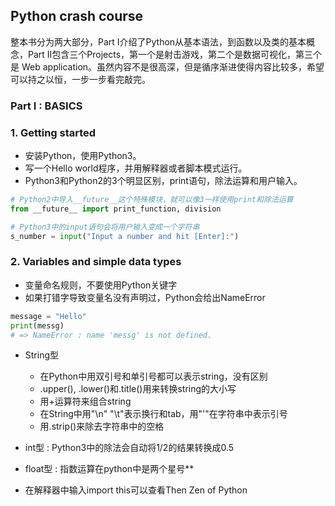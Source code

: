 ## Python crash course 

整本书分为两大部分，Part I介绍了Python从基本语法，到函数以及类的基本概念，Part II包含三个Projects，第一个是射击游戏，第二个是数据可视化，第三个是
Web application。虽然内容不是很高深，但是循序渐进使得内容比较多，希望可以持之以恒，一步一步看完敲完。

### Part I : BASICS

### 1. Getting started
- 安装Python，使用Python3。
- 写一个Hello world程序，并用解释器或者脚本模式运行。
- Python3和Python2的3个明显区别，print语句，除法运算和用户输入。
```Python
# Python2中导入__future__这个特殊模块，就可以像3一样使用print和除法运算
from __future__ import print_function, division

# Python3中的input语句会将用户输入变成一个字符串
s_number = input("Input a number and hit [Enter]:")
```

### 2. Variables and simple data types
- 变量命名规则，不要使用Python关键字
- 如果打错字导致变量名没有声明过，Python会给出NameError
```Python
message = "Hello"
print(messg)
# => NameError : name 'messg' is not defined.
```
- String型
  - 在Python中用双引号和单引号都可以表示string，没有区别
  - .upper(), .lower()和.title()用来转换string的大小写
  - 用+运算符来组合string
  - 在String中用"\n" "\t"表示换行和tab，用"\'"在字符串中表示引号
  - 用.strip()来除去字符串中的空格
- int型 : Python3中的除法会自动将1/2的结果转换成0.5
- float型 : 指数运算在python中是两个星号**

- 在解释器中输入import this可以查看Then Zen of Python
